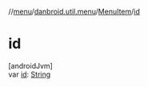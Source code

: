 //[menu](../../../index.md)/[danbroid.util.menu](../index.md)/[MenuItem](index.md)/[id](id.md)

# id

[androidJvm]\
var [id](id.md): [String](https://kotlinlang.org/api/latest/jvm/stdlib/kotlin/-string/index.html)
